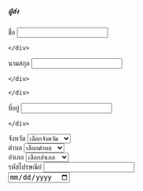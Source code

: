 # <h5>ผู้ส่ง</h5>
<form class="row g-3 needs-validation" novalidate>
  <div class="col-md-4">
    <label for="validationCustom01" class="form-label">ชื่อ</label>
    <input type="text" class="form-control" id="validationCustom01"  required>

    </div>
  </div>
  <div class="col-md-4">
    <label for="validationCustom02" class="form-label">นามสกุล</label>
    <input type="text" class="form-control" id="validationCustom02"  required>
 
    </div>

    </div>
  </div>
  <div class="col-md-6">
    <label for="validationCustom03" class="form-label">ที่อยู่</label>
    <input type="text" class="form-control" id="validationCustom03" required>
 
    </div>
  </div>
  <div class="col-md-3">
    <label for="validationCustom04" class="form-label">จังหวัด</label>
    <select class="form-select" id="validationCustom04" required>
      <option selected disabled value="">เลือกจังหวัด</option>
      <option>ราชบุรี</option>
      <option>สมุทรสงคราม</option>
      <option>สมุทรสาคร</option>
      <option>เชียงใหม่</option>
      <option>เชียงราย</option>
      <option>น่าน</option>
      <option>ชลบุรี</option>
      <option>แพร่</option>
      <option>ลพบุรี</option>
      <option>กรุงเทพฯ</option>
    </select>
    <div class="col-md-3">
    <label for="validationCustom04" class="form-label">ตำบล</label>
    <select class="form-select" id="validationCustom04" required>
      <option selected disabled value="">เลือกตำบล</option>
      <option>ตาหลวง</option>
      <option>ดอนไผ่</option>
      <option>ท่านัด</option>
      <option>ดอนกวย</option>
      <option>ขุนพิทักษ์</option>
      <option>หาดใหญ่</option>
      <option>สัตหีบ</option>
      <option>บางนกแขวก</option>
      <option>มะขามเตี้ย</option>
      <option>บางเลน</option>
    </select>
    <div class="col-md-3">
    <label for="validationCustom04" class="form-label">อำเภอ</label>
    <select class="form-select" id="validationCustom04" required>
      <option selected disabled value="">เลือกอำเภอ</option>
      <option>ดำเนินสะดวก</option>
      <option>เมืองราชบุรี</option>
      <option>สวนผึ้ง</option>
      <option>บ้านโป่ง</option>
      <option>โพธาราม</option>
      <option>บางแพ</option>
      <option>จอมบึง</option>
      <option>บ้านคา</option>
      <option>ปากท่อ</option>
      <option>วัดเพลง</option>
    </select>
    </div>
  </div>
  <div class="col-md-3">
    <label for="validationCustom05" class="form-label">รหัสไปรษณีย์</label>
    <input type="text" class="form-control" id="validationCustom05" required>
  </div>
  <form action="/action_page.php">
  <input type="date" id="birthday" name="birthday">
</form>
 
</form>
